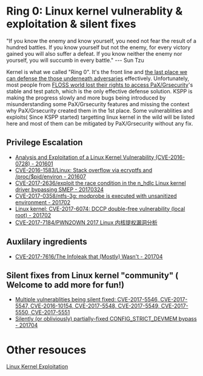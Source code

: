 # Ring 0: Linux kernel vulnerablity & exploitation & silent fixes

"If you know the enemy and know yourself, you need not fear the result of a hundred battles. If you know yourself but not the enemy, for every victory gained you will also suffer a defeat. If you know neither the enemy nor yourself, you will succumb in every battle." ---  Sun Tzu

Kernel is what we called "Ring 0". It's the front line and [the last place we can defense the those underneath adversaries](https://github.com/hardenedlinux/hardenedlinux_profiles/raw/master/slide/hardening_the_core.pdf) effectively. Unfortunately, most people from [FLOSS world lost their rights to access PaX/Grsecurity](https://hardenedlinux.github.io/announcement/2017/04/29/hardenedlinux-statement2.html)'s stable and test patch, which is the only effective defense solution. KSPP is making the progress slowly and more bugs being introduced by misunderstanding some PaX/Grsecurity features and missing the context why PaX/Grsecurity created them in the 1st place. Some vulnerablities and exploits( Since KSPP started) targetting linux kernel in the wild will be listed here and most of them can be mitigated by PaX/Grsecurity without any fix.

## Privilege Escalation
* [Analysis and Exploitation of a Linux Kernel Vulnerability (CVE-2016-0728) - 201601](http://perception-point.io/2016/01/14/analysis-and-exploitation-of-a-linux-kernel-vulnerability-cve-2016-0728/)
* [CVE-2016-1583/Linux: Stack overflow via ecryptfs and /proc/$pid/environ - 201607](https://bugs.chromium.org/p/project-zero/issues/detail?id=836)
* [CVE-2017-2636/exploit the race condition in the n_hdlc Linux kernel driver bypassing SMEP - 20170324](https://a13xp0p0v.github.io/2017/03/24/CVE-2017-2636.html)
* [CVE-2017-0358/ntfs-3g: modprobe is executed with unsanitized environment - 201702](https://bugs.chromium.org/p/project-zero/issues/detail?id=1072)
* [Linux kernel: CVE-2017-6074: DCCP double-free vulnerability (local root) - 201702](http://seclists.org/oss-sec/2017/q1/471)
* [CVE-2017-7184/PWN2OWN 2017 Linux 内核提权漏洞分析](https://zhuanlan.zhihu.com/p/26674557)

## Auxlilary ingredients
* [CVE-2017-7616/The Infoleak that (Mostly) Wasn't - 201704](https://grsecurity.net/the_infoleak_that_mostly_wasnt.php)

## Silent fixes from Linux kernel "community" ( Welcome to add more for fun!)
* [Multiple vulnerablities being silent fixed: CVE-2017-5546, CVE-2017-5547, CVE-2016-10154, CVE-2017-5548, CVE-2017-5549, CVE-2017-5550, CVE-2017-5551](http://seclists.org/oss-sec/2017/q1/161)
* [Silently (or obliviously) partially-fixed CONFIG_STRICT_DEVMEM bypass - 201704](http://seclists.org/oss-sec/2017/q2/76)

# Other resouces
[Linux Kernel Exploitation](https://github.com/xairy/linux-kernel-exploitation)
